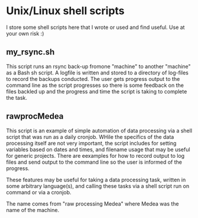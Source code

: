 # Unix/Linux shell scripts

I store some shell scripts here that I wrote or used and find useful. Use at your own risk :)

## my_rsync.sh

This script runs an rsync back-up fromone "machine" to another "machine" as a Bash sh script. 
A logfile is written and stored to a directory of log-files to record the backups conducted.
The user gets progress output to the command line as the script progresses so there is some feedback 
on the files backled up and the progress and time the script is taking to complete the task.

## rawprocMedea

This script is an example of simple automation of data processing via a shell script that was run as 
a daily cronjob. WHile the specifics of the data processing itself are not very important, the script 
includes for setting variables based on dates and times, and filename usage that may be useful for 
generic projects. There are eexamples for how to record output to log files and send output to 
the command line so the user is informed of the progress. 

These features may be useful for taking a data processing task, written in some arbitrary 
language(s), and calling these tasks via a shell script run on command or via a cronjob. 

The name comes from "raw processing Medea" where Medea was the name of the machine. 
